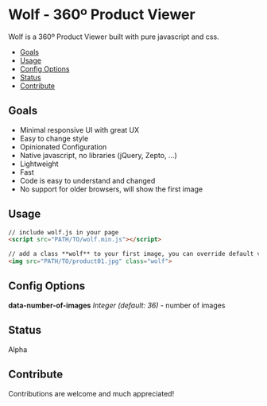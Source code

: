 # Wolf - 360º Product Viewer

Wolf is a 360º Product Viewer built with pure javascript and css.

- [Goals](#goals)
- [Usage](#usage)
- [Config Options](#config-options)
- [Status](#status)
- [Contribute](#contribute)

## Goals
- Minimal responsive UI with great UX
- Easy to change style
- Opinionated Configuration
- Native javascript, no libraries (jQuery, Zepto, ...)
- Lightweight
- Fast
- Code is easy to understand and changed
- No support for older browsers, will show the first image

## Usage

``` html
// include wolf.js in your page
<script src="PATH/TO/wolf.min.js"></script>

// add a class **wolf** to your first image, you can override default values with the data-attribute
<img src="PATH/TO/product01.jpg" class="wolf">
```

## Config Options

**data-number-of-images**  *Integer (default: 36)* - number of images

## Status

Alpha

## Contribute
Contributions are welcome and much appreciated!
